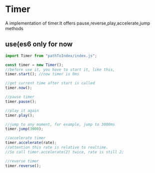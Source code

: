 # Timer

A implementation of timer.It offers pause,reverse,play,accelerate,jump methods

## use(es6 only for now

```javascript
import Timer from "pathToIndex/index.js";

const timer = new Timer();
//before use it, you have to start it, like this,
timer.start(); //now timer is 0ms

//get current time after start is called
timer.now();

//pause timer
timer.pause();

//play it again
timer.play();

//jump to any moment, for example, jump to 3000ms
timer.jump(3000);

//accelerate timer
timer.accelerate(rate);
//attention this rate is relative to realtime.
//So call timer.accelerate(2) twice, rate is still 2;

//reverse timer
timer.reverse();
```
